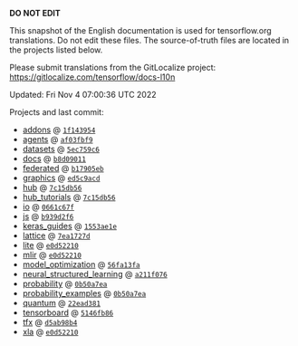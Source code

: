 __DO NOT EDIT__

This snapshot of the English documentation is used for tensorflow.org
translations. Do not edit these files. The source-of-truth files are located in
the projects listed below.

Please submit translations from the GitLocalize project: https://gitlocalize.com/tensorflow/docs-l10n

Updated: Fri Nov  4 07:00:36 UTC 2022

Projects and last commit:

- [addons](https://github.com/tensorflow/addons/tree/master/docs) @ <a href='https://github.com/tensorflow/addons/commit/1f14395415deb3e2dc94da6528ba461ea50c3bfb'><code>1f143954</code></a>
- [agents](https://github.com/tensorflow/agents/tree/master/docs) @ <a href='https://github.com/tensorflow/agents/commit/af03fbf90aa664f1fd5b72ff7445a782ae2a9edd'><code>af03fbf9</code></a>
- [datasets](https://github.com/tensorflow/datasets/tree/master/docs) @ <a href='https://github.com/tensorflow/datasets/commit/5ec759c673d5bb8d7fc91213b8fcd317a7efad1f'><code>5ec759c6</code></a>
- [docs](https://github.com/tensorflow/docs/tree/master/site/en) @ <a href='https://github.com/tensorflow/docs/commit/b8d090113861d46bf007c087c089cb8442d41060'><code>b8d09011</code></a>
- [federated](https://github.com/tensorflow/federated/tree/main/docs) @ <a href='https://github.com/tensorflow/federated/commit/b17905eb2ff920f4aea5cfef7cdce7fb842b8fa0'><code>b17905eb</code></a>
- [graphics](https://github.com/tensorflow/graphics/tree/master/tensorflow_graphics/g3doc) @ <a href='https://github.com/tensorflow/graphics/commit/ed5c9acd2e7b8d44bb23cc0120acea74fdbb77ea'><code>ed5c9acd</code></a>
- [hub](https://github.com/tensorflow/hub/tree/master/docs) @ <a href='https://github.com/tensorflow/hub/commit/7c15db56e1e8ff5c88a0583051fd4b579c7e81db'><code>7c15db56</code></a>
- [hub_tutorials](https://github.com/tensorflow/hub/tree/master/examples/colab) @ <a href='https://github.com/tensorflow/hub/commit/7c15db56e1e8ff5c88a0583051fd4b579c7e81db'><code>7c15db56</code></a>
- [io](https://github.com/tensorflow/io/tree/master/docs) @ <a href='https://github.com/tensorflow/io/commit/0661c67f8e7f9e33aca9179afbadee71dd48171c'><code>0661c67f</code></a>
- [js](https://github.com/tensorflow/tfjs-website/tree/master/docs) @ <a href='https://github.com/tensorflow/tfjs-website/commit/b939d2f6c45c0eba6a2786351dc531dad57f8d51'><code>b939d2f6</code></a>
- [keras_guides](https://github.com/tensorflow/docs/tree/snapshot-keras/site/en/guide/keras) @ <a href='https://github.com/tensorflow/docs/commit/1553ae1e4a149be71703e2ee60173b3d1e0e8c00'><code>1553ae1e</code></a>
- [lattice](https://github.com/tensorflow/lattice/tree/master/docs) @ <a href='https://github.com/tensorflow/lattice/commit/7ea1727de1e0309eb324296bc445e0bf5c5c6d74'><code>7ea1727d</code></a>
- [lite](https://github.com/tensorflow/tensorflow/tree/master/tensorflow/lite/g3doc) @ <a href='https://github.com/tensorflow/tensorflow/commit/e0d5221071bdc741ec41125080d29869f5262112'><code>e0d52210</code></a>
- [mlir](https://github.com/tensorflow/tensorflow/tree/master/tensorflow/compiler/mlir/g3doc) @ <a href='https://github.com/tensorflow/tensorflow/commit/e0d5221071bdc741ec41125080d29869f5262112'><code>e0d52210</code></a>
- [model_optimization](https://github.com/tensorflow/model-optimization/tree/master/tensorflow_model_optimization/g3doc) @ <a href='https://github.com/tensorflow/model-optimization/commit/56fa13fa6c4404c3c57bdbd3cc3a9b5986e9266c'><code>56fa13fa</code></a>
- [neural_structured_learning](https://github.com/tensorflow/neural-structured-learning/tree/master/g3doc) @ <a href='https://github.com/tensorflow/neural-structured-learning/commit/a211f0762c3b71112b275cd05ff6d579f5316891'><code>a211f076</code></a>
- [probability](https://github.com/tensorflow/probability/tree/main/tensorflow_probability/g3doc) @ <a href='https://github.com/tensorflow/probability/commit/0b50a7ea5882e57a064b5d245359ed57a79493d7'><code>0b50a7ea</code></a>
- [probability_examples](https://github.com/tensorflow/probability/tree/main/tensorflow_probability/examples/jupyter_notebooks) @ <a href='https://github.com/tensorflow/probability/commit/0b50a7ea5882e57a064b5d245359ed57a79493d7'><code>0b50a7ea</code></a>
- [quantum](https://github.com/tensorflow/quantum/tree/master/docs) @ <a href='https://github.com/tensorflow/quantum/commit/22ead381acb6446d11b4be17e03d8a57fe59a429'><code>22ead381</code></a>
- [tensorboard](https://github.com/tensorflow/tensorboard/tree/master/docs) @ <a href='https://github.com/tensorflow/tensorboard/commit/5146fb86dec76899aa8ee40e66b03c3aceb18383'><code>5146fb86</code></a>
- [tfx](https://github.com/tensorflow/tfx/tree/master/docs) @ <a href='https://github.com/tensorflow/tfx/commit/d5ab98b431241e400e293d0bfafcd5680aa4992f'><code>d5ab98b4</code></a>
- [xla](https://github.com/tensorflow/tensorflow/tree/master/tensorflow/compiler/xla/g3doc) @ <a href='https://github.com/tensorflow/tensorflow/commit/e0d5221071bdc741ec41125080d29869f5262112'><code>e0d52210</code></a>

